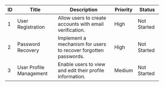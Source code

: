| ID   | Title                         | Description                                                                      | Priority | Status       |
|------|-------------------------------|----------------------------------------------------------------------------------|----------|--------------|
| 1    | User Registration             | Allow users to create accounts with email verification.                          | High     | Not Started  |
| 2    | Password Recovery              | Implement a mechanism for users to recover forgotten passwords.                  | High     | Not Started  |
| 3    | User Profile Management        | Enable users to view and edit their profile information.                         | Medium   | Not Started  |
